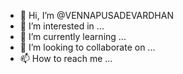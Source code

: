 - 👋 Hi, I’m @VENNAPUSADEVARDHAN
- 👀 I’m interested in ...
- 🌱 I’m currently learning ...
- 💞️ I’m looking to collaborate on ...
- 📫 How to reach me ...

<!---
VENNAPUSADEVARDHAN/VENNAPUSADEVARDHAN is a ✨ special ✨ repository because its `README.md` (this file) appears on your GitHub profile.
You can click the Preview link to take a look at your changes.
--->
